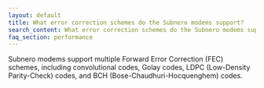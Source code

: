 ```yaml
---
layout: default
title: What error correction schemes do the Subnero modems support?
search_content: What error correction schemes do the Subnero modems support?
faq_section: performance
---
```


Subnero modems support multiple Forward Error Correction (FEC) schemes, including convolutional codes, Golay codes, LDPC (Low-Density Parity-Check) codes, and BCH (Bose-Chaudhuri-Hocquenghem) codes.
